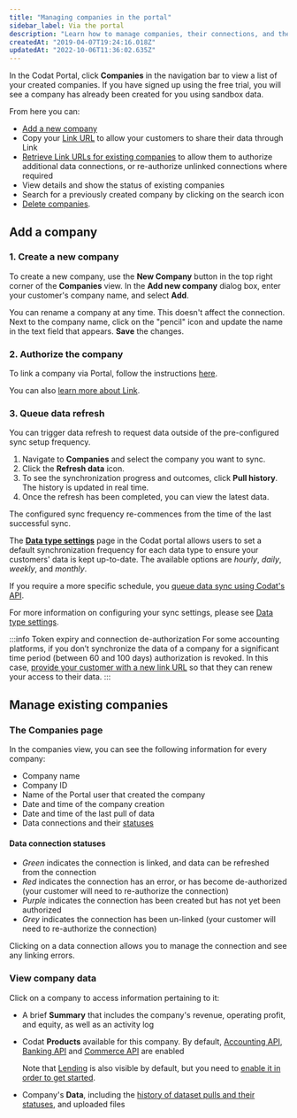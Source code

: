 ```yaml
---
title: "Managing companies in the portal"
sidebar_label: Via the portal
description: "Learn how to manage companies, their connections, and their data via Portal"
createdAt: "2019-04-07T19:24:16.018Z"
updatedAt: "2022-10-06T11:36:02.635Z"
---
```


In the Codat Portal, click **Companies** in the navigation bar to view a list of your created companies. If you have signed up using the free trial, you will see a company has already been created for you using sandbox data.

From here you can:

- [Add a new company](/configure/portal/companies#add-a-new-company)
- Copy your [Link URL](/auth-flow/authorize-hosted-link#use-the-hosted-link-url) to allow your customers to share their data through Link
- [Retrieve Link URLs for existing companies](/auth-flow/authorize-hosted-link#use-the-hosted-link-url) to allow them to authorize additional data connections, or re-authorize unlinked connections where required
- View details and show the status of existing companies
- Search for a previously created company by clicking on the search icon
- [Delete companies](/configure/portal/companies#delete-a-company).

## Add a company

### 1. Create a new company

To create a new company, use the **New Company** button in the top right corner of the **Companies** view. In the **Add new company** dialog box, enter your customer's company name, and select **Add**.

You can rename a company at any time. This doesn't affect the connection. Next to the company name, click on the "pencil" icon and update the name in the text field that appears. **Save** the changes.

### 2. Authorize the company

To link a company via Portal, follow the instructions [here](/auth-flow/authorize-hosted-link#use-the-hosted-link-url).

You can also [learn more about Link](/auth-flow/overview).

### 3. Queue data refresh

You can trigger data refresh to request data outside of the pre-configured sync setup frequency.

1. Navigate to **Companies** and select the company you want to sync.
2. Click the **Refresh data** icon.
3. To see the synchronization progress and outcomes, click **Pull history**. The history is updated in real time.
4. Once the refresh has been completed, you can view the latest data.

The configured sync frequency re-commences from the time of the last successful sync.

The **<a class="external" href="https://app.codat.io/settings/data-types" target="_blank">Data type settings</a>** page in the Codat portal allows users to set a default synchronization frequency for each data type to ensure your customers' data is kept up-to-date. The available options are _hourly_, _daily_, _weekly_, and _monthly_.

If you require a more specific schedule, you [queue data sync using Codat's API](/using-the-api/queueing-data-syncs).

For more information on configuring your sync settings, please see [Data type settings](/core-concepts/data-type-settings).

:::info Token expiry and connection de-authorization
For some accounting platforms, if you don’t synchronize the data of a company for a significant time period (between 60 and 100 days) authorization is revoked. In this case, [provide your customer with a new link URL](/auth-flow/authorize-hosted-link#use-the-hosted-link-url) so that they can renew your access to their data.
:::

## Manage existing companies

### The Companies page

In the companies view, you can see the following information for every company:

- Company name
- Company ID
- Name of the Portal user that created the company
- Date and time of the company creation
- Date and time of the last pull of data
- Data connections and their [statuses](/configure/portal/companies#data-connection-statuses)

#### Data connection statuses

- _Green_ indicates the connection is linked, and data can be refreshed from the connection
- _Red_ indicates the connection has an error, or has become de-authorized (your customer will need to re-authorize the connection)
- _Purple_ indicates the connection has been created but has not yet been authorized
- _Grey_ indicates the connection has been un-linked (your customer will need to re-authorize the connection)

Clicking on a data connection allows you to manage the connection and see any linking errors.

### View company data

Click on a company to access information pertaining to it:

- A brief **Summary** that includes the company's revenue, operating profit, and equity, as well as an activity log
- Codat **Products** available for this company. By default, [Accounting API](/data-model/accounting/), [Banking API](/data-model/banking) and [Commerce API](/data-model/commerce/) are enabled

  Note that [Lending](/lending/overview) is also visible by default, but you need to [enable it in order to get started](/lending/get-started).

- Company's **Data**, including the [history of dataset pulls and their statuses](/core-concepts/status), and uploaded files